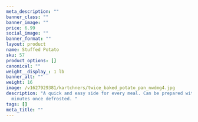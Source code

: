```yaml
---
meta_description: ""
banner_class: ""
banner_image: ""
price: 6.99
social_image: ""
banner_format: ""
layout: product
name: Stuffed Potato
sku: 57
product_options: []
canonical: ""
weight__display_: 1 lb
banner_alt: ""
weight: 16
image: /v1627929381/kartchners/twice_baked_potato_pan_nwdmg4.jpg
description: "A quick and easy side for every meal. Can be prepared within
  minutes once defrosted. "
tags: []
meta_title: ""
---
```

